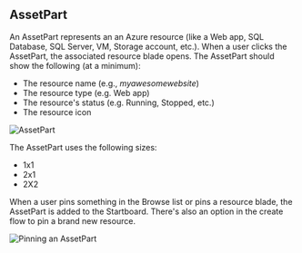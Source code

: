 
<tags
    ms.service="portalfx"
    ms.workload="portalfx"
    ms.tgt_pltfrm="portalfx"
    ms.devlang="portalfx"
    ms.topic="get-started-article"
    ms.date="07/23/2015" 
    ms.author="mattshel"/>  

<a name="assetpart"></a>
## AssetPart ##

An AssetPart represents an an Azure resource (like a Web app, SQL Database, SQL Server, VM, Storage account, etc.). When a user clicks the AssetPart, the associated resource blade opens. The AssetPart should show the following (at a minimum): 



- The resource name (e.g., *myawesomewebsite*)
- The resource type (e.g. Web app)
- The resource's status (e.g. Running, Stopped, etc.)
- The resource icon

![AssetPart][Assetpart_tile]

The AssetPart uses the following sizes:

- 1x1
- 2x1
- 2X2





When a user pins something in the Browse list or pins a resource blade, the AssetPart is added to the Startboard. There's also an option in the create flow to pin a brand new resource.

![Pinning an AssetPart][Assetpart_pin]

[Assetpart_tile]: ../media/portalfx-ux-assetpart/Assetpart_tile.JPG
[Assetpart_pin]: ../media/portalfx-ux-assetpart/Assetpart_pin.JPG

